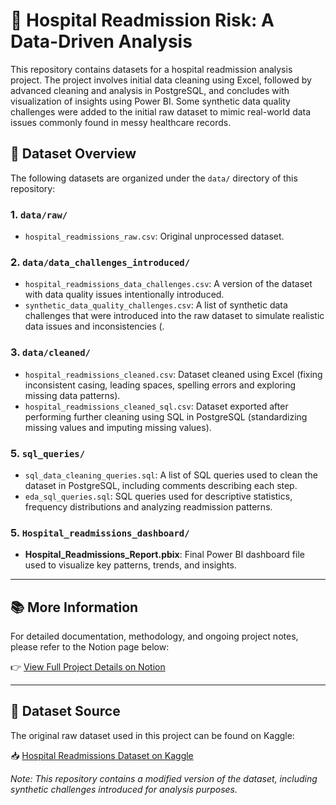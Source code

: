# 🏥 Hospital Readmission Risk: A Data-Driven Analysis

This repository contains datasets for a hospital readmission analysis project. The project involves initial data cleaning using Excel, followed by advanced cleaning and analysis in PostgreSQL, and concludes with visualization of insights using Power BI. Some synthetic data quality challenges were added to the initial raw dataset to mimic real-world data issues commonly found in messy healthcare records.

## 📁 Dataset Overview

The following datasets are organized under the `data/` directory of this repository:

### 1. `data/raw/`
- `hospital_readmissions_raw.csv`: Original unprocessed dataset.

### 2. `data/data_challenges_introduced/`
- `hospital_readmissions_data_challenges.csv`: A version of the dataset with data quality issues intentionally introduced.
- `synthetic_data_quality_challenges.csv`: A list of synthetic data challenges that were introduced into the raw dataset to simulate realistic data issues and inconsistencies (.

### 3. `data/cleaned/`
- `hospital_readmissions_cleaned.csv`: Dataset cleaned using Excel (fixing inconsistent casing, leading spaces, spelling errors and exploring missing data patterns).
- `hospital_readmissions_cleaned_sql.csv`: Dataset exported after performing further cleaning using SQL in PostgreSQL (standardizing missing values and imputing missing values).
  
### 5. `sql_queries/`
- `sql_data_cleaning_queries.sql`: A list of SQL queries used to clean the dataset in PostgreSQL, including comments describing each step.
- `eda_sql_queries.sql`:  SQL queries used for descriptive statistics, frequency distributions and analyzing readmission patterns.

### 5. `Hospital_readmissions_dashboard/`
- **Hospital_Readmissions_Report.pbix**: Final Power BI dashboard file used to visualize key patterns, trends, and insights.


---

## 📚 More Information

For detailed documentation, methodology, and ongoing project notes, please refer to the Notion page below:

👉 [View Full Project Details on Notion](https://www.notion.so/Reducing-Hospital-Readmission-Risks-Using-Data-Driven-Insights-1ea1279cd9ac804e8827e7a3288d9d27?pvs=4)

---

## 🔗 Dataset Source

The original raw dataset used in this project can be found on Kaggle:

📥 [Hospital Readmissions Dataset on Kaggle](https://www.kaggle.com/datasets/dubradave/hospital-readmissions)

*Note: This repository contains a modified version of the dataset, including synthetic challenges introduced for analysis purposes.*
